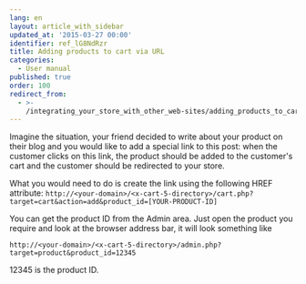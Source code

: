 ```yaml
---
lang: en
layout: article_with_sidebar
updated_at: '2015-03-27 00:00'
identifier: ref_lG8NdRzr
title: Adding products to cart via URL
categories:
  - User manual
published: true
order: 100
redirect_from:
  - >-
    /integrating_your_store_with_other_web-sites/adding_products_to_cart_via_url.html
---
```



Imagine the situation, your friend decided to write about your product on their blog and you would like to add a special link to this post: when the customer clicks on this link, the product should be added to the customer's cart and the customer should be redirected to your store.

What you would need to do is create the link using the following HREF attribute:
`http://<your-domain>/<x-cart-5-directory>/cart.php?target=cart&action=add&product_id=[YOUR-PRODUCT-ID]`

You can get the product ID from the Admin area. Just open the product you require and look at the browser address bar, it will look something like

`http://<your-domain>/<x-cart-5-directory>/admin.php?target=product&product_id=12345`

12345 is the product ID.
